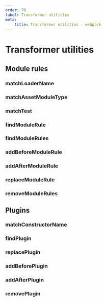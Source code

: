 ```yaml
---
order: 70
label: Transformer utilities
meta:
    title: Transformer utilities - webpack
---
```


# Transformer utilities

## Module rules

### matchLoaderName

### matchAssetModuleType

### matchTest

### findModuleRule

### findModuleRules

### addBeforeModuleRule

### addAfterModuleRule

### replaceModuleRule

### removeModuleRules

## Plugins

### matchConstructorName

### findPlugin

### replacePlugin

### addBeforePlugin

### addAfterPlugin

### removePlugin
